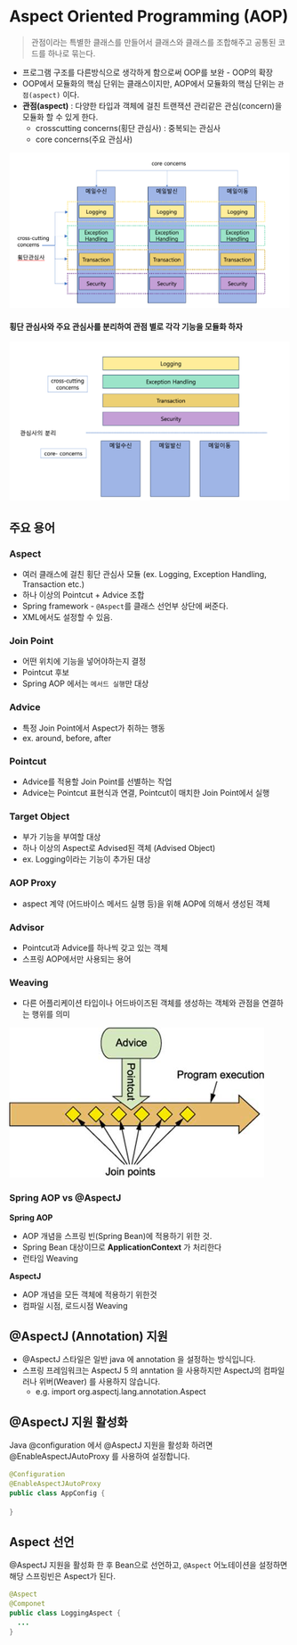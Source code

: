 # Aspect Oriented Programming (AOP)

> 관점이라는 특별한 클래스를 만들어서 클래스와 클래스를 조합해주고 공통된 코드를 하나로 묶는다.

- 프로그램 구조를 다른방식으로 생각하게 함으로써 OOP를 보완 - OOP의 확장
- OOP에서 모듈화의 핵심 단위는 클래스이지만, AOP에서 모듈화의 핵심 단위는 `관점(aspect)` 이다.
- **관점(aspect)** : 다양한 타입과 객체에 걸친 트랜잭션 관리같은 관심(concern)을 모듈화 할 수 있게 한다.
    - crosscutting concerns(횡단 관심사) : 중복되는 관심사
    - core concerns(주요 관심사)

![AOP 관심사](../img/concern_of_AOP.png)

#### 횡단 관심사와 주요 관심사를 분리하여 관점 별로 각각 기능을 모듈화 하자

![관심사 분리](../img/sep_concern.png)

## 주요 용어

### Aspect

- 여러 클래스에 걸친 횡단 관심사 모듈 (ex. Logging, Exception Handling, Transaction etc.)
- 하나 이상의 Pointcut + Advice 조합
- Spring framework - `@Aspect`를 클래스 선언부 상단에 써준다.
- XML에서도 설정할 수 있음.

### Join Point

- 어떤 위치에 기능을 넣어야하는지 결정
- Pointcut 후보
- Spring AOP 에서는 `메서드 실행`만 대상

### Advice

- 특정 Join Point에서 Aspect가 취하는 행동
- ex. around, before, after

### Pointcut

- Advice를 적용할 Join Point를 선별하는 작업
- Advice는 Pointcut 표현식과 연결, Pointcut이 매치한 Join Point에서 실행

### Target Object

- 부가 기능을 부여할 대상
- 하나 이상의 Aspect로 Advised된 객체 (Advised Object)
- ex. Logging이라는 기능이 추가된 대상

### AOP Proxy

- aspect 계약 (어드바이스 메서드 실행 등)을 위해 AOP에 의해서 생성된 객체

### Advisor

- Pointcut과 Advice를 하나씩 갖고 있는 객체
- 스프링 AOP에서만 사용되는 용어

### Weaving

- 다른 어플리케이션 타입이나 어드바이즈된 객체를 생성하는 객체와 관점을 연결하는 행위를 의미

![Weaving](../img/weaving.png)

### Spring AOP vs @AspectJ

**Spring AOP**

- AOP 개념을 스프링 빈(Spring Bean)에 적용하기 위한 것.
- Spring Bean 대상이므로 **ApplicationContext** 가 처리한다
- 런타임 Weaving

**AspectJ**

- AOP 개념을 모든 객체에 적용하기 위한것
- 컴파일 시점, 로드시점 Weaving

## @AspectJ (Annotation) 지원

- @AspectJ 스타일은 일반 java 에 annotation 을 설정하는 방식입니다.
- 스프링 프레임워크는 AspectJ 5 의 anntation 을 사용하지만 AspectJ의 컴파일러나 위버(Weaver) 를 사용하지 않습니다.
  - e.g. import org.aspectj.lang.annotation.Aspect

## @AspectJ 지원 활성화

Java @configuration 에서 @AspectJ 지원을 활성화 하려면 @EnableAspectJAutoProxy 를 사용하여 설정합니다.

```java
@Configuration
@EnableAspectJAutoProxy
public class AppConfig {

}
```

## Aspect 선언

@AspectJ 지원을 활성화 한 후 Bean으로 선언하고, `@Aspect` 어노테이션을 설정하면 해당 스프링빈은 Aspect가 된다.
```java
@Aspect
@Componet
public class LoggingAspect {
  ...
}
```